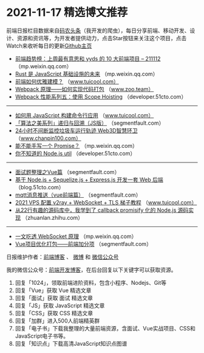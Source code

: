 # 2021-11-17 精选博文推荐

前端日报栏目数据来自[码农头条](https://toutiao.qdkfweb.cn/)（我开发的爬虫），每日分享前端、移动开发、设计、资源和资讯等，为开发者提供动力，点击Star按钮来关注这个项目，点击Watch来收听每日的更新[Github主页](https://github.com/kujian/frontendDaily)
* [前端趋势榜：上周最有意思和 yyds 的 10 大前端项目 &#8211; 211112](https://mp.weixin.qq.com/s?__biz=Mzg2NjI5NDcyOQ==&mid=2247485738&idx=1&sn=74ef67e3992e58aa288cf753a0d37ff0) （mp.weixin.qq.com）
* [Rust 是 JavaScript 基础设施的未来](https://mp.weixin.qq.com/s?__biz=MzkxNDIzNTg4MA==&mid=2247485792&idx=1&sn=682a4dee7ce4d3b47a81baf9ebd7a98a) （mp.weixin.qq.com）
* [前端如何优雅建模？](https://www.tuicool.com/articles/hit/hit/UfqUNr2) （www.tuicool.com）
* [Webpack 原理——如何实现代码打包](https://www.zoo.team/article/webpack-reason) （www.zoo.team）
* [Webpack 性能系列五：使用 Scope Hoisting](https://developer.51cto.com/art/202111/690465.htm) （developer.51cto.com）

***
* [如何用 JavaScript 构建命令行应用](http://www.tuicool.com/articles/hit/r6Jreu3) （www.tuicool.com）
* [「算法之美系列」递归与回溯（JS版）](https://segmentfault.com/a/1190000040957053) （segmentfault.com）
* [24小时不间断监控垃圾车运行轨迹 Web3D智慧环卫](http://www.chanpin100.com/article/121925) （www.chanpin100.com）
* [能不能手写一个 Promise？](https://mp.weixin.qq.com/s?__biz=MzU0OTExNzYwNg==&mid=2247492023&idx=1&sn=5e90e2f02d2283c2368c0b11c09297e1) （mp.weixin.qq.com）
* [你不知道的 Node.js util](https://developer.51cto.com/art/202111/690659.htm) （developer.51cto.com）

***
* [面试题整理之Vue篇](https://segmentfault.com/a/1190000040971075) （segmentfault.com）
* [基于 Node.js + Sequelize.js + Express.js 开发一套 Web 后端](https://blog.51cto.com/shiramashiro/4594209) （blog.51cto.com）
* [mqtt消息推送（vue前端篇）](https://segmentfault.com/a/1190000040970260) （segmentfault.com）
* [2021 VPS 配置 v2ray + WebSocket + TLS 梯子教程](http://www.tuicool.com/articles/hit/vYN3EzA) （www.tuicool.com）
* [从22行有趣的源码库中，我学到了 callback promisify 化的 Node.js 源码实现](https://zhuanlan.zhihu.com/p/433854494) （zhuanlan.zhihu.com）

***
* [一文吃透 WebSocket 原理](https://mp.weixin.qq.com/s?__biz=Mzg2NDAzMjE5NQ==&mid=2247492061&idx=1&sn=8d848dd1e018a24776595ea249276fbf) （mp.weixin.qq.com）
* [Vue项目优化打包——前端加分项](https://segmentfault.com/a/1190000040967014) （segmentfault.com）

日报维护作者：[前端博客](https://qdkfweb.cn/) 、 [微博](http://weibo.com/kujian) 和 [微信公众号](https://open.weixin.qq.com/qr/code?username=caibaojian_com)

我的微信公众号：[前端开发博客](https://open.weixin.qq.com/qr/code?username=caibaojian_com)，在后台回复以下关键字可以获取资源。

1. 回复「1024」，领取前端进阶资料，包含小程序、Nodejs、Git等
2. 回复「Vue」获取 Vue 精选文章
3. 回复「面试」获取 面试 精选文章
4. 回复「JS」获取 JavaScript 精选文章
5. 回复「CSS」获取 CSS 精选文章
6. 回复「加群」进入500人前端精英群
7. 回复「电子书」下载我整理的大量前端资源，含面试、Vue实战项目、CSS和JavaScript电子书等。
8. 回复「知识点」下载高清JavaScript知识点图谱